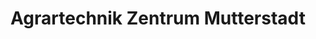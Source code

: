 ---
title: "Agrartechnik Zentrum Mutterstadt"
url: /mutterstadt/agrartechnik-zentrum-mutterstadt/
shop: Landwirtschaftlich
---